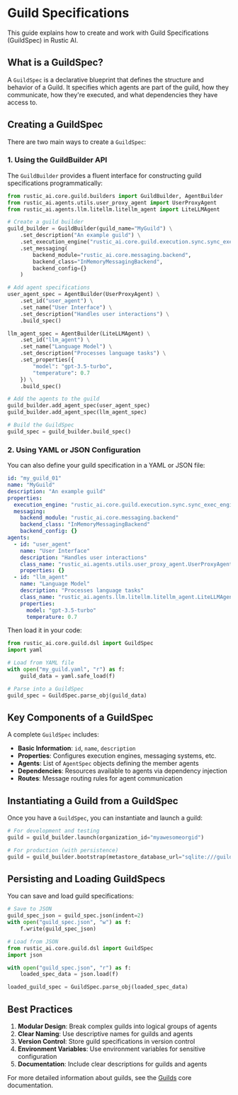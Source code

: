 # Guild Specifications

This guide explains how to create and work with Guild Specifications (GuildSpec) in Rustic AI.

## What is a GuildSpec?

A `GuildSpec` is a declarative blueprint that defines the structure and behavior of a Guild. It specifies which agents are part of the guild, how they communicate, how they're executed, and what dependencies they have access to.

## Creating a GuildSpec

There are two main ways to create a `GuildSpec`:

### 1. Using the GuildBuilder API

The `GuildBuilder` provides a fluent interface for constructing guild specifications programmatically:

```python
from rustic_ai.core.guild.builders import GuildBuilder, AgentBuilder
from rustic_ai.agents.utils.user_proxy_agent import UserProxyAgent
from rustic_ai.agents.llm.litellm.litellm_agent import LiteLLMAgent

# Create a guild builder
guild_builder = GuildBuilder(guild_name="MyGuild") \
    .set_description("An example guild") \
    .set_execution_engine("rustic_ai.core.guild.execution.sync.sync_exec_engine.SyncExecutionEngine") \
    .set_messaging(
        backend_module="rustic_ai.core.messaging.backend",
        backend_class="InMemoryMessagingBackend",
        backend_config={}
    )

# Add agent specifications
user_agent_spec = AgentBuilder(UserProxyAgent) \
    .set_id("user_agent") \
    .set_name("User Interface") \
    .set_description("Handles user interactions") \
    .build_spec()

llm_agent_spec = AgentBuilder(LiteLLMAgent) \
    .set_id("llm_agent") \
    .set_name("Language Model") \
    .set_description("Processes language tasks") \
    .set_properties({
        "model": "gpt-3.5-turbo",
        "temperature": 0.7
    }) \
    .build_spec()

# Add the agents to the guild
guild_builder.add_agent_spec(user_agent_spec)
guild_builder.add_agent_spec(llm_agent_spec)

# Build the GuildSpec
guild_spec = guild_builder.build_spec()
```

### 2. Using YAML or JSON Configuration

You can also define your guild specification in a YAML or JSON file:

```yaml
id: "my_guild_01"
name: "MyGuild"
description: "An example guild"
properties:
  execution_engine: "rustic_ai.core.guild.execution.sync.sync_exec_engine.SyncExecutionEngine"
  messaging:
    backend_module: "rustic_ai.core.messaging.backend"
    backend_class: "InMemoryMessagingBackend"
    backend_config: {}
agents:
  - id: "user_agent"
    name: "User Interface"
    description: "Handles user interactions"
    class_name: "rustic_ai.agents.utils.user_proxy_agent.UserProxyAgent"
    properties: {}
  - id: "llm_agent"
    name: "Language Model"
    description: "Processes language tasks"
    class_name: "rustic_ai.agents.llm.litellm.litellm_agent.LiteLLMAgent"
    properties:
      model: "gpt-3.5-turbo"
      temperature: 0.7
```

Then load it in your code:

```python
from rustic_ai.core.guild.dsl import GuildSpec
import yaml

# Load from YAML file
with open("my_guild.yaml", "r") as f:
    guild_data = yaml.safe_load(f)

# Parse into a GuildSpec
guild_spec = GuildSpec.parse_obj(guild_data)
```

## Key Components of a GuildSpec

A complete `GuildSpec` includes:

- **Basic Information**: `id`, `name`, `description`
- **Properties**: Configures execution engines, messaging systems, etc.
- **Agents**: List of `AgentSpec` objects defining the member agents
- **Dependencies**: Resources available to agents via dependency injection
- **Routes**: Message routing rules for agent communication

## Instantiating a Guild from a GuildSpec

Once you have a `GuildSpec`, you can instantiate and launch a guild:

```python
# For development and testing
guild = guild_builder.launch(organization_id="myawesomeorgid")

# For production (with persistence)
guild = guild_builder.bootstrap(metastore_database_url="sqlite:///guild_store.db", organization_id="myawesomeorgid")
```

## Persisting and Loading GuildSpecs

You can save and load guild specifications:

```python
# Save to JSON
guild_spec_json = guild_spec.json(indent=2)
with open("guild_spec.json", "w") as f:
    f.write(guild_spec_json)

# Load from JSON
from rustic_ai.core.guild.dsl import GuildSpec
import json

with open("guild_spec.json", "r") as f:
    loaded_spec_data = json.load(f)

loaded_guild_spec = GuildSpec.parse_obj(loaded_spec_data)
```

## Best Practices

1. **Modular Design**: Break complex guilds into logical groups of agents
2. **Clear Naming**: Use descriptive names for guilds and agents
3. **Version Control**: Store guild specifications in version control
4. **Environment Variables**: Use environment variables for sensitive configuration
5. **Documentation**: Include clear descriptions for guilds and agents

For more detailed information about guilds, see the [Guilds](../core/guilds.md) core documentation. 
